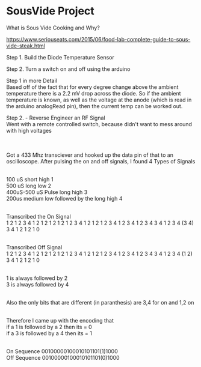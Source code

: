 # SousVide Project

What is Sous Vide Cooking and Why?

https://www.seriouseats.com/2015/06/food-lab-complete-guide-to-sous-vide-steak.html

Step 1. 
Build the Diode Temperature Sensor

Step 2. 
Turn a switch on and off using the arduino 


Step 1 in more Detail
<br/>Based off of the fact that for every degree change above the ambient temperature there is a 2.2 mV drop across the diode. So if the ambient temperature is known, as well as the voltage at the anode (which is read in the arduino analogRead pin), then the current temp can be worked out. 

Step 2. - Reverse Engineer an RF Signal
<br/>Went with a remote controlled switch, because didn't want to mess around with high voltages

<br/><br/>Got a 433 Mhz transciever and hooked up the data pin of that to an oscilloscope. After pulsing the on and off signals, I found 4 Types of Signals 

<br/>100 uS short high 	1
<br/>500 uS long low	2
<br/>400uS-500 uS Pulse long high 	3
<br/>200us medium low followed by the long high 	4

<br/>Transcribed the On Signal
<br/>1	2	1	2	3	4	1	2	1	2	1	2	1	2	1	2	3	4	1	2	1	2	1	2	3	4	1	2	3	4	1	2	3	4	3	4	1	2	3	4	(3	4)	3	4	1	2	1	2	1	0

<br/>Transcribed Off Signal
<br/>1	2	1	2	3	4	1	2	1	2	1	2	1	2	1	2	3	4	1	2	1	2	1	2	3	4	1	2	3	4	1	2	3	4	3	4	1	2	3	4	(1 2)	3	4	1	2	1	2	1	0

<br/>1 is always followed by 2 
<br/>3 is always followed by 4

<br/>Also the only bits that are different (in paranthesis) are 3,4 for on and 1,2 on 

<br/>Therefore I came up with the encoding that 
<br/>if a 1 is followed by a 2 then its = 0
<br/>if a 3 is followed by a 4 then its = 1

<br/>On Sequence 00100000100010101101(1)1000
<br/>Off Sequence 00100000100010101101(0)1000




